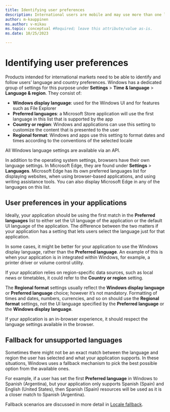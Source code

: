 ```yaml
---
title: Identifying user preferences
description: International users are mobile and may use more than one language, so it's important to identify the user's preferences for user interface, input, and content.
author: m-kauppinen
ms.author: v-mikau
ms.topic: conceptual #Required; leave this attribute/value as-is.
ms.date: 10/25/2023

---
```

# Identifying user preferences

Products intended for international markets need to be able to identify and follow users’ language and country preferences. Windows has a dedicated group of settings for this purpose under **Settings** > **Time & language** > **Language & region**. They consist of:

- **Windows display language**: used for the Windows UI and for features such as File Explorer
- **Preferred languages**: a Microsoft Store application will use the first language in this list that is supported by the app
- **Country or region**: Windows and applications can use this setting to customize the content that is presented to the user
- **Regional format**: Windows and apps use this setting to format dates and times according to the conventions of the selected locale

All Windows language settings are available via an API.

In addition to the operating system settings, browsers have their own language settings. In Microsoft Edge, they are found under **Settings** > **Languages**. Microsoft Edge has its own preferred languages list for displaying websites, when using browser-based applications, and using writing assistance tools. You can also display Microsoft Edge in any of the languages on this list.

## User preferences in your applications

Ideally, your application should be using the first match in the **Preferred languages** list to either set the UI language of the application or the default UI language of the application. The difference between the two matters if your application has a setting that lets users select the language just for that application.

In some cases, it might be better for your application to use the Windows display language, rather than the **Preferred language**. An example of this is when your application is in integrated within Windows, for example, a printer driver or volume control utility.

If your application relies on region-specific data sources, such as local news or timetables, it could refer to the **Country or region** setting.

The **Regional format** settings usually reflect the **Windows display language** or **Preferred language** choice; however it’s not mandatory. Formatting of times and dates, numbers, currencies, and so on should use the **Regional format** settings, not the UI language specified by the **Preferred language** or the **Windows display language**.

If your application is an in-browser experience, it should respect the language settings available in the browser.

## Fallback for unsupported languages

Sometimes there might not be an exact match between the language and region the user has selected and what your application supports. In these situations, Windows uses a fallback mechanism to pick the best possible option from the available ones.

For example, if a user has set the first **Preferred language** in Windows to Spanish (Argentina), but your application only supports Spanish (Spain) and English (United States), then Spanish (Spain) resources will be used as it is a closer match to Spanish (Argentina).

Fallback scenarios are discussed in more detail in [Locale fallback](fallback.md).
